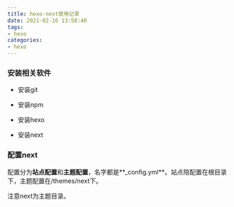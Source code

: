 ```yaml
---
title: hexo-next使用记录
date: 2021-02-16 13:58:40
tags:
- hexo
categories:
- hexo
---
```


### 安装相关软件

  - 安装git

  - 安装npm

  - 安装hexo

  - 安装next

### 配置next

配置分为**站点配置**和**主题配置**，名字都是**_config.yml**。站点陪配置在根目录下，主题配置在/themes/next下。

注意next为主题目录。



